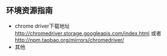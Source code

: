 ## 环境资源指南
- chrome driver下载地址 http://chromedriver.storage.googleapis.com/index.html
或者 http://npm.taobao.org/mirrors/chromedriver/
- 其他
